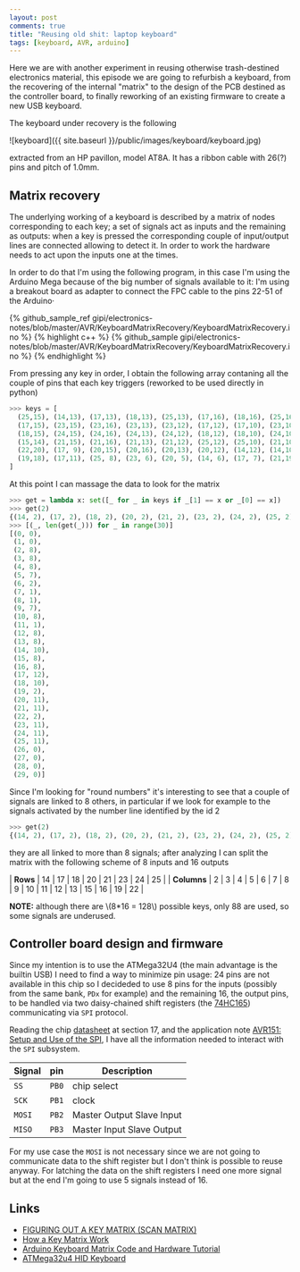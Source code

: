 ```yaml
---
layout: post
comments: true
title: "Reusing old shit: laptop keyboard"
tags: [keyboard, AVR, arduino]
---
```


Here we are with another experiment in reusing otherwise trash-destined
electronics material, this episode we are going to refurbish a keyboard,
from the recovering of the internal "matrix" to the design of the PCB destined
as the controller board, to finally reworking of an existing firmware to create
a new USB keyboard.

The keyboard under recovery is the following

![keyboard]({{ site.baseurl }}/public/images/keyboard/keyboard.jpg)

extracted from an HP pavillon, model AT8A. It has a ribbon cable with 26(?) pins
and pitch of 1.0mm.

## Matrix recovery

The underlying working of a keyboard is described by a matrix of nodes
corresponding to each key; a set of signals act as inputs and the remaining as
outputs: when a key is pressed the corresponding couple of input/output lines
are connected allowing to detect it. In order to work the hardware needs to act
upon the inputs one at the times.

In order to do that I'm using the following program, in this case I'm using the
Arduino Mega because of the big number of signals available to it: I'm using a
breakout board as adapter to connect the FPC cable to the pins 22-51 of the
Arduino·

{% github_sample_ref gipi/electronics-notes/blob/master/AVR/KeyboardMatrixRecovery/KeyboardMatrixRecovery.ino %}
{% highlight c++ %}
{% github_sample gipi/electronics-notes/blob/master/AVR/KeyboardMatrixRecovery/KeyboardMatrixRecovery.ino %}
{% endhighlight %}

From pressing any key in order, I obtain the following array contaning all the
couple of pins that each key triggers (reworked to be used directly in python)

```python
>>> keys = [
  (25,15), (14,13), (17,13), (18,13), (25,13), (17,16), (18,16), (25,16), (16,14), (17, 4), (18, 4), (25, 4), (14, 4), (25, 9), (14, 5), (25, 2), (14, 2),
  (17,15), (23,15), (23,16), (23,13), (23,12), (17,12), (17,10), (23,10), (23, 9), (23, 4), (23, 3), (17, 3), (14, 3), (25, 5), (18, 2),
  (18,15), (24,15), (24,16), (24,13), (24,12), (18,12), (18,10), (24,10), (24, 9), (24, 4), (24, 3), (18, 3), (18, 9), (21, 5), (17, 2),
  (15,14), (21,15), (21,16), (21,13), (21,12), (25,12), (25,10), (21,10), (21, 9), (21, 4), (21, 3), (25, 3), (17, 5), (21, 2),
  (22,20), (17, 9), (20,15), (20,16), (20,13), (20,12), (14,12), (14,10), (20,10), (20, 9), (20, 4), (20, 3), (24,22), (24, 5), (20, 2),
  (19,18), (17,11), (25, 8), (23, 6), (20, 5), (14, 6), (17, 7), (21,19), (24, 2), (23, 5), (23, 2),
]
```

At this point I can massage the data to look for the matrix

```python
>>> get = lambda x: set([_ for _ in keys if _[1] == x or _[0] == x])
>>> get(2)
{(14, 2), (17, 2), (18, 2), (20, 2), (21, 2), (23, 2), (24, 2), (25, 2)}
>>> [(_, len(get(_))) for _ in range(30)]
[(0, 0),
 (1, 0),
 (2, 8),
 (3, 8),
 (4, 8),
 (5, 7),
 (6, 2),
 (7, 1),
 (8, 1),
 (9, 7),
 (10, 8),
 (11, 1),
 (12, 8),
 (13, 8),
 (14, 10),
 (15, 8),
 (16, 8),
 (17, 12),
 (18, 10),
 (19, 2),
 (20, 11),
 (21, 11),
 (22, 2),
 (23, 11),
 (24, 11),
 (25, 11),
 (26, 0),
 (27, 0),
 (28, 0),
 (29, 0)]
```

Since I'm looking for "round numbers" it's interesting to see that a couple of signals are
linked to 8 others, in particular if we look for example to the signals
activated by the number line identified by the id 2

```python
>>> get(2)
{(14, 2), (17, 2), (18, 2), (20, 2), (21, 2), (23, 2), (24, 2), (25, 2)}
```

they are all linked to more than 8 signals; after analyzing I can split the
matrix with the following scheme of 8 inputs and 16 outputs

| **Rows** | 14 | 17 | 18 | 20 | 21 | 23 | 24 | 25 |
| **Columns** | 2 | 3 | 4 | 5 | 6 | 7 | 8 | 9 | 10 | 11 | 12 | 13 | 15 | 16 | 19 | 22 |

**NOTE:** although there are \\(8*16 = 128\\) possible keys, only 88 are used,
so some signals are underused.

## Controller board design and firmware

Since my intention is to use the ATMega32U4 (the main advantage is the builtin
USB) I need to find a way to minimize pin  usage: 24 pins are not available in
this chip so I decideded to use 8 pins for the inputs (possibly from the same
bank, ``PDx`` for example) and the remaining 16, the output pins, to be handled
via two daisy-chained shift registers (the [74HC165](https://www.sparkfun.com/datasheets/Components/General/sn74hc165.pdf))
communicating via ``SPI`` protocol.

Reading the chip
[datasheet](https://ww1.microchip.com/downloads/en/DeviceDoc/Atmel-7766-8-bit-AVR-ATmega16U4-32U4_Datasheet.pdf)
at section 17, and the application note
[AVR151: Setup and Use of the SPI](https://ww1.microchip.com/downloads/en/AppNotes/Atmel-2585-Setup-and-Use-of-the-SPI_ApplicationNote_AVR151.pdf),
I have all the information needed to interact with the ``SPI`` subsystem.

| Signal | pin | Description |
|--------|-----|-------------|
| ``SS`` | ``PB0`` | chip select |
| ``SCK`` | ``PB1`` | clock |
| ``MOSI`` | ``PB2`` | Master Output Slave Input |
| ``MISO`` | ``PB3`` | Master Input Slave Output |

For my use case the ``MOSI`` is not necessary since we are not going to communicate
data to the shift register but I don't think is possible to reuse anyway. For
latching the data on the shift registers I need one more signal but at the end
I'm going to use 5 signals instead of 16.

## Links

 - [FIGURING OUT A KEY MATRIX (SCAN MATRIX)](https://www.instructables.com/id/Figuring-out-a-Key-Matrix-Scan-Matrix/)
 - [How a Key Matrix Work](http://pcbheaven.com/wikipages/How_Key_Matrices_Works/)
 - [Arduino Keyboard Matrix Code and Hardware Tutorial](https://www.baldengineer.com/arduino-keyboard-matrix-tutorial.html)
 - [ATMega32u4 HID Keyboard](https://github.com/kmani314/ATMega32u4-HID-Keyboard)
